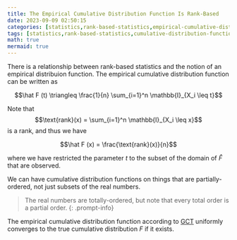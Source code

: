 ```yaml
---
title: The Empirical Cumulative Distribution Function Is Rank-Based
date: 2023-09-09 02:50:15
categories: [statistics,rank-based-statistics,empirical-cumulative-distribution-function]
tags: [statistics,rank-based-statistics,cumulative-distribution-function,empirical-cumulative-distribution-function]
math: true
mermaid: true
---
```


There is a relationship between rank-based statistics and the notion of an empirical distribuion function. The empirical cumulative distribution function can be written as

$$\hat F (t) \triangleq \frac{1}{n} \sum_{i=1}^n \mathbb{I}_{X_i \leq t}$$


Note that $$\text{rank}(x) = \sum_{i=1}^n \mathbb{I}_{X_i \leq x}$$ is a rank, and thus we have

$$\hat F (x) = \frac{\text{rank}(x)}{n}$$

where we have restricted the parameter $t$ to the subset of the domain of $\hat F$ that are observed.

We can have cumulative distribution functions on things that are partially-ordered, not just subsets of the real numbers.

> The real numbers are totally-ordered, but note that every total order is a partial order.
{: .prompt-info}

The empirical cumulative distribution function according to [GCT](https://en.wikipedia.org/wiki/Glivenko%E2%80%93Cantelli_theorem) uniformly converges to the true cumulative distribution $F$ if it exists.
